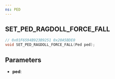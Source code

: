 ```yaml
---
ns: PED
---
```

## SET_PED_RAGDOLL_FORCE_FALL

```c
// 0x01F6594B923B9251 0x20A5BDE0
void SET_PED_RAGDOLL_FORCE_FALL(Ped ped);
```


## Parameters
* **ped**: 

